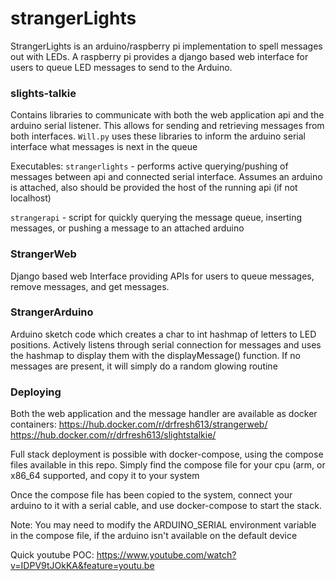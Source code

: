 # strangerLights
StrangerLights is an arduino/raspberry pi implementation to spell messages out with LEDs. A raspberry pi provides
a django based web interface for users to queue LED messages to send to the Arduino.

### slights-talkie
Contains libraries to communicate with both the web application api and the arduino serial listener. This allows for
sending and retrieving messages from both interfaces. `Will.py` uses these libraries to inform the arduino serial interface what
messages is next in the queue

Executables:
`strangerlights` - performs active querying/pushing of messages between api and connected serial interface. Assumes an arduino is attached,
also should be provided the host of the running api (if not localhost)

`strangerapi` - script for quickly querying the message queue, inserting messages, or pushing a message to an attached arduino


### StrangerWeb
Django based web Interface providing APIs for users to queue messages, remove messages, and get messages.

### StrangerArduino
Arduino sketch code which creates a char to int hashmap of letters to LED positions. Actively listens through serial connection
for messages and uses the hashmap to display them with the displayMessage() function. If no messages are present, it will simply
do a random glowing routine

### Deploying
Both the web application and the message handler are available as docker containers: 
https://hub.docker.com/r/drfresh613/strangerweb/
https://hub.docker.com/r/drfresh613/slightstalkie/

Full stack deployment is possible with docker-compose, using the compose files available in this repo. Simply find the compose file for your cpu (arm, or x86_64 supported, and copy it to your system

Once the compose file has been copied to the system, connect your arduino to it with a serial cable, and use docker-compose to start the stack. 

Note: You may need to modify the ARDUINO_SERIAL environment variable in the compose file, if the arduino isn't available on the default device

Quick youtube POC:
https://www.youtube.com/watch?v=IDPV9tJOkKA&feature=youtu.be
